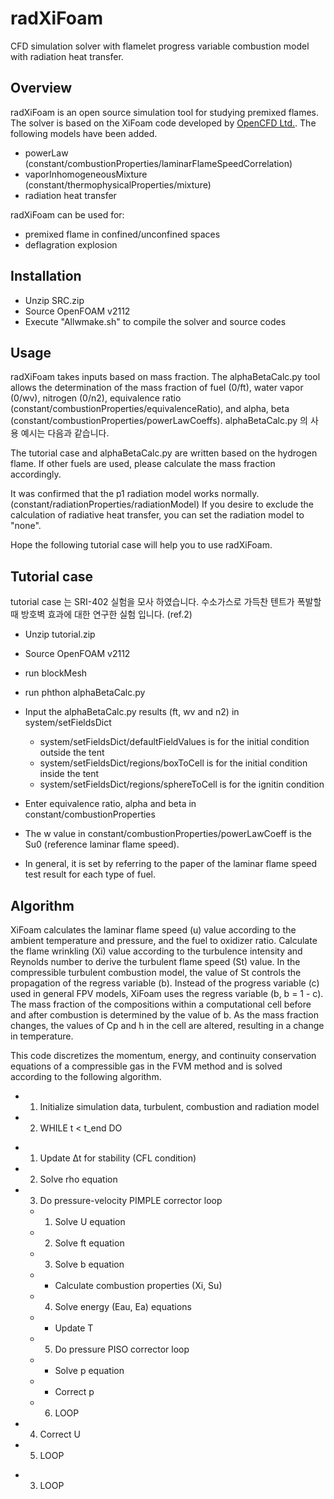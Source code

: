 # radXiFoam
CFD simulation solver with flamelet progress variable combustion model with radiation heat transfer.

## Overview
radXiFoam is an open source simulation tool for studying premixed flames. The solver is based on the XiFoam code developed by [OpenCFD Ltd.](http://openfoam.com/). 
The following models have been added.
* powerLaw (constant/combustionProperties/laminarFlameSpeedCorrelation)
* vaporInhomogeneousMixture (constant/thermophysicalProperties/mixture)
* radiation heat transfer

radXiFoam can be used for:
* premixed flame in confined/unconfined spaces 
* deflagration explosion

## Installation
- Unzip SRC.zip
- Source OpenFOAM v2112
- Execute "Allwmake.sh" to compile the solver and source codes

## Usage
radXiFoam takes inputs based on mass fraction.
The alphaBetaCalc.py tool allows the determination of the mass fraction of fuel (0/ft), water vapor (0/wv), nitrogen (0/n2), equivalence ratio  (constant/combustionProperties/equivalenceRatio), and alpha, beta (constant/combustionProperties/powerLawCoeffs).
alphaBetaCalc.py 의 사용 예시는 다음과 같습니다.



The tutorial case and alphaBetaCalc.py are written based on the hydrogen flame.
If other fuels are used, please calculate the mass fraction accordingly.

It was confirmed that the p1 radiation model works normally.(constant/radiationProperties/radiationModel)
If you desire to exclude the calculation of radiative heat transfer, you can set the radiation model to "none".

Hope the following tutorial case will help you to use radXiFoam.

## Tutorial case
tutorial case 는 SRI-402 실험을 모사 하였습니다. 수소가스로 가득찬 텐트가 폭발할때 방호벽 효과에 대한 연구한 실험 입니다. (ref.2)


- Unzip tutorial.zip
- Source OpenFOAM v2112
- run blockMesh
- run phthon alphaBetaCalc.py 
- Input the alphaBetaCalc.py results (ft, wv and n2) in system/setFieldsDict
  - system/setFieldsDict/defaultFieldValues is for the initial condition outside the tent
  - system/setFieldsDict/regions/boxToCell is for the initial condition inside the tent
  - system/setFieldsDict/regions/sphereToCell is for the ignitin condition

- Enter equivalence ratio, alpha and beta in constant/combustionProperties
- The w value in constant/combustionProperties/powerLawCoeff is the Su0 (reference laminar flame speed). 
 - In general, it is set by referring to the paper of the laminar flame speed test result for each type of fuel.



## Algorithm
XiFoam calculates the laminar flame speed (u) value according to the ambient temperature and pressure, and the fuel to oxidizer ratio. Calculate the flame wrinkling (Xi) value according to the turbulence intensity and Reynolds number to derive the turbulent flame speed (St) value. In the compressible turbulent combustion model, the value of St controls the propagation of the regress variable (b). Instead of the progress variable (c) used in general FPV models, XiFoam uses the regress variable (b, b = 1 - c).
The mass fraction of the compositions within a computational cell before and after combustion is determined by the value of b. As the mass fraction changes, the values of Cp and h in the cell are altered, resulting in a change in temperature.

This code discretizes the momentum, energy, and continuity conservation equations of a compressible gas in the FVM method and is solved according to the following algorithm.

* 1. Initialize simulation data, turbulent, combustion and radiation model
* 2. WHILE t < t_end DO
 - 1.	Update Δt for stability (CFL condition)
 - 2.	Solve rho equation
 - 3.	Do pressure-velocity PIMPLE corrector loop
   * 1. Solve U equation
   * 2. Solve ft equation
   * 3. Solve b equation
   *  - Calculate combustion properties (Xi, Su)
   * 4. Solve energy (Eau, Ea) equations
   *  - Update T
   * 5. Do pressure PISO corrector loop
   *  - Solve p equation
   *  - Correct p
   * 6. LOOP
 - 4.	Correct U
 - 5.	LOOP
* 3. LOOP

